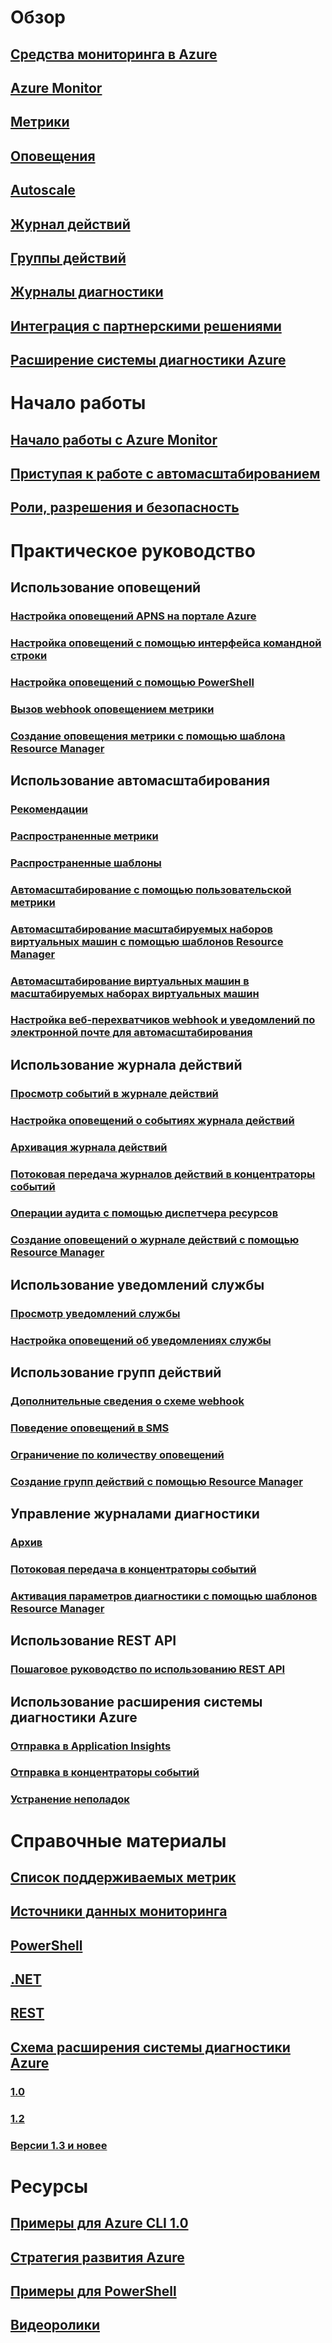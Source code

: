 

# Обзор


## [Средства мониторинга в Azure](monitoring-overview.md)


## [Azure Monitor](monitoring-overview-azure-monitor.md)


## [Метрики](monitoring-overview-metrics.md)


## [Оповещения](monitoring-overview-alerts.md)


## [Autoscale](monitoring-overview-autoscale.md)


## [Журнал действий](monitoring-overview-activity-logs.md)


## [Группы действий](monitoring-action-groups.md)


## [Журналы диагностики](monitoring-overview-of-diagnostic-logs.md)


## [Интеграция с партнерскими решениями](monitoring-partners.md)


## [Расширение системы диагностики Azure](azure-diagnostics.md)




# Начало работы


## [Начало работы с Azure Monitor](monitoring-get-started.md)


## [Приступая к работе с автомасштабированием](monitoring-autoscale-get-started.md)


## [Роли, разрешения и безопасность](monitoring-roles-permissions-security.md)




# Практическое руководство


## Использование оповещений


### [Настройка оповещений APNS на портале Azure](insights-alerts-portal.md)


### [Настройка оповещений с помощью интерфейса командной строки](insights-alerts-command-line-interface.md)


### [Настройка оповещений с помощью PowerShell](insights-alerts-powershell.md)


### [Вызов webhook оповещением метрики](insights-webhooks-alerts.md)


### [Создание оповещения метрики с помощью шаблона Resource Manager](monitoring-enable-alerts-using-template.md)


## Использование автомасштабирования


### [Рекомендации](insights-autoscale-best-practices.md)


### [Распространенные метрики](insights-autoscale-common-metrics.md)


### [Распространенные шаблоны](monitoring-autoscale-common-scale-patterns.md)


### [Автомасштабирование с помощью пользовательской метрики](monitoring-autoscale-scale-by-custom-metric.md)


### [Автомасштабирование масштабируемых наборов виртуальных машин с помощью шаблонов Resource Manager](insights-advanced-autoscale-virtual-machine-scale-sets.md)


### [Автомасштабирование виртуальных машин в масштабируемых наборах виртуальных машин](../virtual-machine-scale-sets/virtual-machine-scale-sets-windows-autoscale.md?toc=%2fazure%2fmonitoring-and-diagnostics%2ftoc.json)


### [Настройка веб-перехватчиков webhook и уведомлений по электронной почте для автомасштабирования](insights-autoscale-to-webhook-email.md)


## Использование журнала действий


### [Просмотр событий в журнале действий](../azure-resource-manager/resource-group-audit.md?toc=%2fazure%2fmonitoring-and-diagnostics%2ftoc.json)


### [Настройка оповещений о событиях журнала действий](monitoring-activity-log-alerts.md)


### [Архивация журнала действий](monitoring-archive-activity-log.md)


### [Потоковая передача журналов действий в концентраторы событий](monitoring-stream-activity-logs-event-hubs.md)


### [Операции аудита с помощью диспетчера ресурсов](../azure-resource-manager/resource-group-audit.md?toc=%2fazure%2fmonitoring-and-diagnostics%2ftoc.json)


### [Создание оповещений о журнале действий с помощью Resource Manager](monitoring-create-activity-log-alerts-with-resource-manager-template.md)


## Использование уведомлений службы


### [Просмотр уведомлений службы](monitoring-service-notifications.md)


### [Настройка оповещений об уведомлениях службы](monitoring-activity-log-alerts-on-service-notifications.md)


## Использование групп действий


### [Дополнительные сведения о схеме webhook](monitoring-activity-log-alerts-webhook.md)


### [Поведение оповещений в SMS](monitoring-sms-alert-behavior.md)


### [Ограничение по количеству оповещений](monitoring-alerts-rate-limiting.md)


### [Создание групп действий с помощью Resource Manager](monitoring-create-action-group-with-resource-manager-template.md)


## Управление журналами диагностики


### [Архив](monitoring-archive-diagnostic-logs.md)


### [Потоковая передача в концентраторы событий](monitoring-stream-diagnostic-logs-to-event-hubs.md)


### [Активация параметров диагностики с помощью шаблонов Resource Manager](monitoring-enable-diagnostic-logs-using-template.md)


## Использование REST API


### [Пошаговое руководство по использованию REST API](monitoring-rest-api-walkthrough.md)


## Использование расширения системы диагностики Azure


### [Отправка в Application Insights](azure-diagnostics-configure-application-insights.md)


### [Отправка в концентраторы событий](azure-diagnostics-streaming-event-hubs.md)


### [Устранение неполадок](azure-diagnostics-troubleshooting.md)



# Справочные материалы


## [Список поддерживаемых метрик](monitoring-supported-metrics.md)


## [Источники данных мониторинга](monitoring-data-sources.md)


## [PowerShell](/powershell/module/azurerm.insights)


## [.NET](https://msdn.microsoft.com/library/azure/dn802153)


## [REST](/rest/api/monitor/)


## [Схема расширения системы диагностики Azure](azure-diagnostics-schema.md)


### [1.0](azure-diagnostics-schema-1dot0.md)


### [1.2](azure-diagnostics-schema-1dot2.md)


### [Версии 1.3 и новее](azure-diagnostics-schema-1dot3-and-later.md)



# Ресурсы


## [Примеры для Azure CLI 1.0](insights-cli-samples.md)


## [Стратегия развития Azure](https://azure.microsoft.com/roadmap/)


## [Примеры для PowerShell](insights-powershell-samples.md)


## [Видеоролики](https://azure.microsoft.com/resources/videos/index/?services=monitor)
